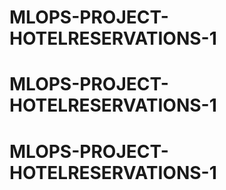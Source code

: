 # MLOPS-PROJECT-HOTELRESERVATIONS-1
# MLOPS-PROJECT-HOTELRESERVATIONS-1
# MLOPS-PROJECT-HOTELRESERVATIONS-1
